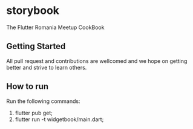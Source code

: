 # storybook

The Flutter Romania Meetup CookBook

## Getting Started

All pull request and contributions are wellcomed and we hope on getting better and strive to learn others.

## How to run
Run the following commands:
1) flutter pub get;
2) flutter run -t widgetbook/main.dart;
